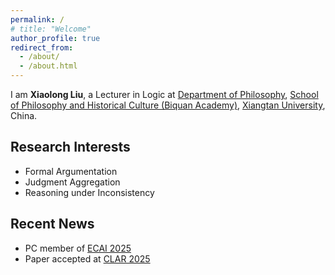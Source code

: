 ```yaml
---
permalink: /
# title: "Welcome"
author_profile: true
redirect_from: 
  - /about/
  - /about.html
---
```


I am **Xiaolong Liu**, a Lecturer in Logic at [Department of Philosophy](https://bqsy.xtu.edu.cn/info/1003/2346.htm), [School of Philosophy and Historical Culture (Biquan Academy)](https://bqsy.xtu.edu.cn/index.htm), [Xiangtan University](https://en.xtu.edu.cn), China.


## Research Interests
<!-- ====== -->

- Formal Argumentation
- Judgment Aggregation
- Reasoning under Inconsistency

## Recent News
<!-- ====== -->
- PC member of [ECAI 2025](https://ecai2025.org)
- Paper accepted at [CLAR 2025](https://www.zlaire.net/clar2025/)
